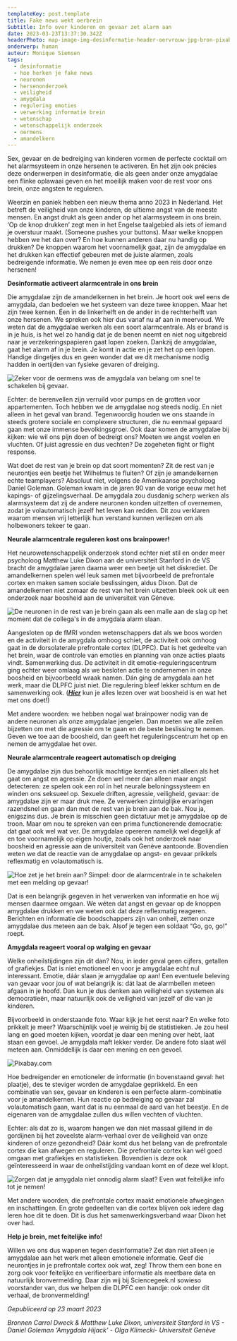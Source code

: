 ```yaml
---
templateKey: post.template
title: Fake news wekt oerbrein
Subtitle: Info over kinderen en gevaar zet alarm aan
date: 2023-03-23T13:37:30.342Z
headerPhoto: map-image-img-desinformatie-header-oervrouw-jpg-bron-pixabay-com-onderschrift-desinformatie-header
onderwerp: human
auteur: Monique Siemsen
tags:
  - desinformatie
  - hoe herken je fake news
  - neuronen
  - hersenonderzoek
  - veiligheid
  - amygdala
  - regulering emoties
  - verwerking informatie brein
  - wetenschap
  - wetenschappelijk onderzoek
  - oermens
  - amandelkern
---
```

Sex, gevaar en de bedreiging van kinderen vormen de perfecte cocktail om het alarmsysteem in onze hersenen te activeren. En het zijn ook précies deze onderwerpen in desinformatie, die als geen ander onze amygdalae een flinke oplawaai geven en het moeilijk maken voor de rest voor ons brein, onze angsten te reguleren.

Weerzin en paniek hebben een nieuw thema anno 2023 in Nederland. Het betreft de veiligheid van onze kinderen, de ultieme angst van de meeste mensen. En angst drukt als geen ander op het alarmsysteem in ons brein. ‘Op de knop drukken’ zegt men in het Engelse taalgebied als iets of iemand je overstuur maakt. (Someone pushes your buttons). Maar welke knoppen hebben we het dan over? En hoe kunnen anderen daar nu handig op drukken? De knoppen waarom het voornamelijk gaat, zijn de amygdalae en het drukken kan effectief gebeuren met de juiste alarmen, zoals bedreigende informatie. We nemen je even mee op een reis door onze hersenen!

**Desinformatie activeert alarmcentrale in ons brein**

Die amygdalae zijn de amandelkernen in het brein. Je hoort ook wel eens de amygdala, dan bedoelen we het systeem van deze twee knoppen. Maar het zijn twee kernen. Éen in de linkerhelft en de ander in de rechterhelft van onze hersenen. We spreken ook hier dus vanaf nu af aan in meervoud. We weten dat de amygdalae werken als een soort alarmcentrale. Als er brand is in je huis, is het wel zo handig dat je de benen neemt en niet nog uitgebreid naar je verzekeringspapieren gaat lopen zoeken. Dankzij de amygdalae, gaat het alarm af in je brein. Je komt in actie en je zet het op een lopen. Handige dingetjes dus en geen wonder dat we dit mechanisme nodig hadden in oertijden van fysieke gevaren of dreiging.

![Zeker voor de oermens was de amygdala van belang om snel te schakelen bij gevaar.](/img/desinformatie-gevaar-mammoet-grot.jpg "Pixabay.com")

Echter: de berenvellen zijn verruild voor pumps en de grotten voor appartementen. Toch hebben we de amygdalae nog steeds nodig. En niet alleen in het geval van brand. Tegenwoordig houden we ons staande in steeds grotere sociale en complexere structuren, die nu eenmaal gepaard gaan met onze immense bevolkingsgroei. Ook daar komen de amygdalae bij kijken: wie wil ons pijn doen of bedreigt ons? Moeten we angst voelen en vluchten. Of juist agressie en dus vechten? De zogeheten fight or flight response.

Wat doet de rest van je brein op dat soort momenten? Zit de rest van je neurontjes een beetje het Wilhelmus te fluiten? Of zijn je amandelkernen echte teamplayers? Absoluut niet, volgens de Amerikaanse psycholoog Daniel Goleman. Goleman kwam in de jaren 90 van de vorige eeuw met het kapings- of gijzelingsverhaal. De amygdala zou dusdanig scherp werken als alarmsysteem dat zij de andere neuronen konden uitzetten of overnemen, zodat je volautomatisch jezelf het leven kan redden. Dit zou verklaren waarom mensen vrij letterlijk hun verstand kunnen verliezen om als holbewoners tekeer te gaan.

**Neurale alarmcentrale reguleren kost ons brainpower!**

Het neurowetenschappelijk onderzoek stond echter niet stil en onder meer psycholoog Matthew Luke Dixon aan de universiteit Stanford in de VS bracht de amygdalae jaren daarna weer een beetje uit het diskrediet. De amandelkernen spelen wél leuk samen met bijvoorbeeld de prefrontale cortex en maken samen sociale beslissingen, aldus Dixon. Dat de amandelkernen niet zomaar de rest van het brein uitzetten bleek ook uit een onderzoek naar boosheid aan de universiteit van Géneve. 

![De neuronen in de rest van je brein gaan als een malle aan de slag op het moment dat de collega's in de amygdala alarm slaan.](/img/desinformatie-neuronen-verbonden.jpg "Pixabay.com")

Aangesloten op de fMRI vonden wetenschappers dat als we boos worden en de activiteit in de amygdala omhoog schiet, de activiteit ook omhoog gaat in de dorsolaterale prefrontale cortex (DLPFC). Dat is het gedeelte van het brein, waar de controle van emoties en planning van onze acties plaats vindt. Samenwerking dus. De activiteit in dit emotie-reguleringscentrum ging echter weer omlaag als we besloten actie te ondernemen in onze boosheid en bijvoorbeeld wraak namen. Dán ging de amygdala aan het werk, maar die DLPFC juist niet. Die regulering bleef lekker schtum en de samenwerking ook. (***[Hier](/de-boze-maar-sociale-homo-sapiens)*** kun je alles lezen over wat boosheid is en wat het met ons doet!)

Met andere woorden: we hebben nogal wat brainpower nodig van de andere neuronen als onze amygdalae jengelen. Dan moeten we alle zeilen bijzetten om met die agressie om te gaan en de beste beslissing te nemen. Geven we toe aan de boosheid, dan geeft het reguleringscentrum het op en nemen de amygdalae het over. 

**Neurale alarmcentrale reageert automatisch op dreiging**

De amygdalae zijn dus behoorlijk machtige kerntjes en niet alleen als het gaat om angst en agressie. Ze doen wel meer dan alleen maar angst detecteren: ze spelen ook een rol in het neurale beloningssysteem en winden ons seksueel op. Sexuele driften, agressie, veiligheid, gevaar: de amygdalae zijn er maar druk mee. Ze verwerken zintuiglijke ervaringen razendsnel en gaan dan met de rest van je brein aan de bak. Nou ja, enigszins dus. Je brein is misschien geen dictatuur met je amygdalae op de troon. Maar om nou te spreken van een prima functionerende democratie: dat gaat ook wel wat ver. De amygdalae opereren namelijk wel degelijk af en toe voornamelijk op eigen houtje, zoals ook het onderzoek naar boosheid en agressie aan de universiteit van Genève aantoonde. Bovendien weten we dat de reactie van de amygdalae op angst- en gevaar prikkels reflexmatig en volautomatisch is. 

![Hoe zet je het brein aan? Simpel: door de alarmcentrale in te schakelen met een melding op gevaar!](/img/desinformatie-brein-lampje.jpg "Pixabay.com")

Dat is een belangrijk gegeven in het verwerken van informatie en hoe wij mensen daarmee omgaan. We wéten dat angst en gevaar op de knoppen amygdalae drukken en we weten ook dat deze reflexmatig reageren. Berichten en informatie die boodschappers zijn van onheil, zetten onze amygdalae dus meteen aan de bak. Alsof je tegen een soldaat “Go, go, go!” roept. 

**Amygdala reageert vooral op walging en gevaar**

Welke onheilstijdingen zijn dit dan? Nou, in ieder geval geen cijfers, getallen of grafiekjes. Dat is niet emotioneel en voor je amygdalae echt nul interessant. Emotie, dáár slaan je amygdalae op aan! Een eventuele beleving van gevaar voor jou of wat belangrijk is: dát laat de alarmbellen meteen afgaan in je hoofd. Dan kun je dus denken aan veiligheid van systemen als democratieën, maar natuurlijk ook de veiligheid van jezelf of die van je kinderen. 

Bijvoorbeeld in onderstaande foto. Waar kijk je het eerst naar? En welke foto prikkelt je meer? Waarschijnlijk voel je weinig bij de statistieken. Je zou heel lang en goed moeten kijken, voordat je daar een mening over hebt, laat staan een gevoel. Je amygdala maft lekker verder. De andere foto slaat wél meteen aan. Onmiddellijk is daar een mening en een gevoel. 

![](/img/desinformatie-collage.jpg "Pixabay.com")

Hoe bedreigender en emotioneler de informatie (in bovenstaand geval: het plaatje), des te steviger worden de amygdalae geprikkeld. En een combinatie van sex, gevaar en kinderen is een perfecte alarm-combinatie voor je amandelkernen. Hun reactie op bedreiging op gevaar zal volautomatisch gaan, want dat is nu eenmaal de aard van het beestje. En de eigenaren van de amygdalae zullen dus willen vechten of vluchten.

Echter: als dat zo is, waarom hangen we dan niet massaal gillend in de gordijnen bij het zoveelste alarm-verhaal over de veiligheid van onze kinderen of onze gezondheid? Dáár komt dus het belang van de prefrontale cortex die kan afwegen en reguleren. Die prefrontale cortex kan wél goed omgaan met grafiekjes en statistieken. Bovendien is deze ook geïnteresseerd in waar de onheilstijding vandaan komt en of deze wel klopt. 

![Zorgen dat je amygdala niet onnodig alarm slaat? Even wat feitelijke info tot je nemen!](/img/desinformatie-poppetje-boek.jpg "Pixabay.com")

Met andere woorden, die prefrontale cortex maakt emotionele afwegingen en inschattingen. En grote gedeelten van die cortex blijven ook iedere dag leren hoe dit te doen. Dit is dus het samenwerkingsverband waar Dixon het over had. 

**Help je brein, met feitelijke info!**

Willen we ons dus wapenen tegen desinformatie? Zet dan niet alleen je amygdalae aan het werk met alleen emotionele informatie. Geef die neurontjes in je prefrontale cortex ook wat, zeg! Throw them een bone en zorg ook voor feitelijke en verifieerbare informatie als meetbare data en natuurlijk bronvermelding. Daar zijn wij bij Sciencegeek.nl sowieso voorstander van, dus we helpen die DLPFC een handje: ook onder dit verhaal, de bronvermelding!

*Gepubliceerd op 23 maart 2023*

*Bronnen Carrol Dweck & Matthew Luke Dixon, universiteit Stanford in VS - Daniel Goleman ‘Amygdala Hijack’ - Olga Klimecki- Universiteit Genève*